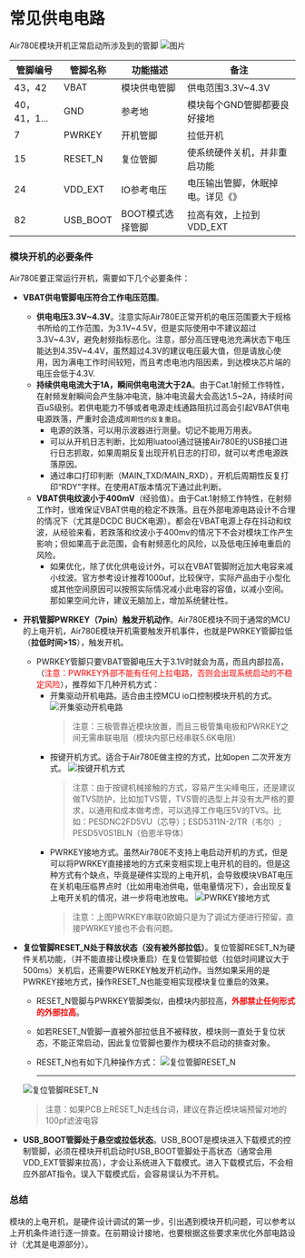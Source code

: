 # 常见供电电路

Air780E模块开机正常启动所涉及到的管脚
![图片](image/image.png)

| **管脚编号** | **管脚名称** | **功能描述**     | **备注**                         |
| ------------ | ------------ | ---------------- | -------------------------------- |
| 43，42       | VBAT         | 模块供电管脚     | 供电范围3.3V~4.3V                |
| 40，41，1... | GND          | 参考地           | 模块每个GND管脚都要良好接地      |
| 7            | PWRKEY       | 开机管脚         | 拉低开机                         |
| 15           | RESET_N      | 复位管脚         | 使系统硬件关机，并非重启功能     |
| 24           | VDD_EXT      | IO参考电压       | 电压输出管脚，休眠掉电。详见《》 |
| 82           | USB_BOOT     | BOOT模式选择管脚 | 拉高有效，上拉到VDD_EXT          |

### 模块开机的必要条件

Air780E要正常运行开机，需要如下几个必要条件：

- **VBAT供电管脚电压符合工作电压范围**。
  - **供电电压3.3V~4.3V**。注意实际Air780E正常开机的电压范围要大于规格书所给的工作范围，为3.1V~4.5V，但是实际使用中不建议超过3.3V~4.3V，避免射频指标恶化。注意，部分高压锂电池充满状态下电压能达到4.35V~4.4V，虽然超过4.3V的建议电压最大值，但是请放心使用，因为满电工作时间较短，而且考虑电池内阻因素，到达模块芯片端的电压会低于4.3V.
  - **持续供电电流大于1A，瞬间供电电流大于2A**。由于Cat.1射频工作特性，在射频发射瞬间会产生脉冲电流，脉冲电流最大会高达1.5~2A，持续时间百uS级别。若供电能力不够或者电源走线通路阻抗过高会引起VBAT供电电源跌落，严重时会造成`周期性的反复重启`。
    - 电源的跌落，可以用示波器进行测量。切记不能用万用表。
    - 可以从开机日志判断，比如用luatool通过链接Air780E的USB接口进行日志抓取，如果周期反复出现开机日志的打印，就可以考虑电源跌落原因。
    - 通过串口打印判断（MAIN_TXD/MAIN_RXD），开机后周期性反复打印“RDY"字样。在使用AT版本情况下通过此判断。
  - **VBAT供电纹波小于400mV**（经验值）。由于Cat.1射频工作特性，在射频工作时，很难保证VBAT供电的稳定不跌落。且在外部电源电路设计不合理的情况下（尤其是DCDC BUCK电源）。都会在VBAT电源上存在抖动和纹波，从经验来看，若跌落和纹波小于400mv的情况下不会对模块工作产生影响；但如果高于此范围，会有射频恶化的风险，以及低电压掉电重启的风险。
    - 如果优化，除了优化供电设计外，可以在VBAT管脚附近加大电容来减小纹波。官方参考设计推荐1000uf，比较保守，实际产品由于小型化或其他空间原因可以按照实际情况减小此电容的容值，以减小空间。那如果空间允许，建议无脑加上，增加系统健壮性。
- **开机管脚PWRKEY（7pin）触发开机动作**。Air780E模块不同于通常的MCU的上电开机，Air780E模块开机需要触发开机事件，也就是PWRKEY管脚拉低（**拉低时间>1S**），触发开机。
  - PWRKEY管脚只要VBAT管脚电压大于3.1V时就会为高，而且内部拉高，（<font color="red">注意：PWRKEY外部不能有任何上拉电路，否则会出现系统启动的不稳定风险</font>），推荐如下几种开机方式：
    - 开集驱动开机电路。适合由主控MCU io口控制模块开机的方式。
        ![开集驱动开机电路](image/powerkey%E7%94%B5%E8%B7%AF.PNG)
        > 注意：三极管靠近模块放置，而且三极管集电极和PWRKEY之间无需串联电阻（模块内部已经串联5.6K电阻）
    - 按键开机方式。适合于Air780E做主控的方式，比如open 二次开发方式。
        ![按键开机方式](image/%E5%BC%80%E6%9C%BA%E7%94%B5%E8%B7%AF.PNG)
        > 注意：由于按键机械接触的方式，容易产生尖峰电压，还是建议做TVS防护，比如加TVS管，TVS管的选型上并没有太严格的要求，以通用和成本做考虑，可以选择工作电压5V的TVS。比如：PESDNC2FD5VU（芯导）；ESD5311N-2/TR（韦尔）; PESD5V0S1BLN（伯恩半导体）
    - PWRKEY接地方式。虽然Air780E不支持上电启动开机的方式，但是可以将PWRKEY直接接地的方式来变相实现上电开机的目的。但是这种方式有个缺点，毕竟是硬件实现的上电开机，会导致模块VBAT电压在关机电压临界点时（比如用电池供电，低电量情况下），会出现反复上电开关机的情况，进一步将电池放电。
        ![PWRKEY接地方式](image/powerkey%E6%8E%A5%E5%9C%B0%E6%96%B9%E5%BC%8F.PNG)
        > 注意：上图PWRKEY串联0欧姆只是为了调试方便进行预留，直接PWRKEY接也不会有问题。
- **复位管脚RESET_N处于释放状态（没有被外部拉低）**。复位管脚RESET_N为硬件关机功能，（并不能直接让模块重启）在复位管脚拉低（拉低时间建议大于500ms）关机后，还需要PWERKEY触发开机动作。当然如果采用的是PWRKEY接地方式，操作RESET_N也能变相实现模块复位重启的效果。
  - RESET_N管脚与PWRKEY管脚类似，由模块内部拉高，<font color="red">**外部禁止任何形式的外部拉高**</font>。
  - 如若RESET_N管脚一直被外部拉低且不被释放，模块则一直处于复位状态，不能正常启动，因此复位管脚也要作为模块不启动的排查对象。
  - RESET_N也有如下几种操作方式：
    ![复位管脚RESET_N](image/%E5%A4%8D%E4%BD%8D%E7%AE%A1%E8%84%9ARESET%E7%94%B5%E8%B7%AF.png)

    -----------

  ![复位管脚RESET_N](image/reset.png)
   > 注意：如果PCB上RESET_N走线台词，建议在靠近模块端预留对地的100pf滤波电容
- **USB_BOOT管脚处于悬空或拉低状态**。USB_BOOT是模块进入下载模式的控制管脚，必须在模块开机启动时USB_BOOT管脚处于高状态（通常会用VDD_EXT管脚来拉高），才会让系统进入下载模式。进入下载模式后，不会相应外部AT指令。误入下载模式后，会容易误认为不开机。

### 总结

模块的上电开机，是硬件设计调试的第一步，引出遇到模块开机问题，可以参考以上开机条件进行逐一排查。在前期设计接地，也要根据这些要求来优化外部电路设计（尤其是电源部分）。